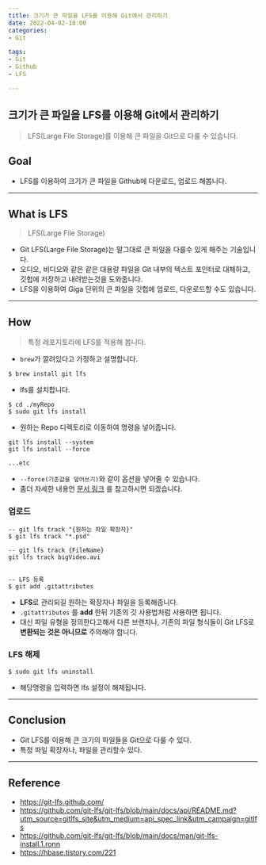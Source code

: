 ```yaml
---
title: 크기가 큰 파일을 LFS를 이용해 Git에서 관리하기
date: 2022-04-02-18:00
categories:
- Git

tags:
- Git
- Github
- LFS

---
```


## 크기가 큰 파일을 LFS를 이용해 Git에서 관리하기
> LFS(Large File Storage)를 이용해 큰 파일을 Git으로 다룰 수 있습니다.

## Goal
- LFS를 이용하여 크기가 큰 파일을 Github에 다운로드, 업로드 해봅니다.

---

## What is LFS
> LFS(Large File Storage)

- Git LFS(Large File Storage)는 말그대로 큰 파일을 다를수 있게 해주는 기술입니다.
- 오디오, 비디오와 같은 같은 대용량 파일을 Git 내부의 텍스트 포인터로 대체하고, 깃헙에 저장하고 내려받는것을 도와줍니다.
- LFS을 이용하여 Giga 단위의 큰 파일을 깃헙에 업로드, 다운로드할 수도 있습니다.

---

## How
> 특정 레포지토리에 LFS를 적용해 봅니다.

- `brew`가 깔려있다고 가정하고 설명합니다. 

```console
$ brew install git lfs
```

- lfs를 설치합니다.

```console
$ cd ./myRepo
$ sudo git lfs install
```

- 원하는 Repo 디렉토리로 이동하여 명령을 넣어줍니다.

```console
git lfs install --system
git lfs install --force

...etc
```

- `--force(기존값을 덮어쓰기)`와 같이 옵션을 넣어줄 수 있습니다.
- 좀더 자세한 내용언 [문서 링크](https://github.com/git-lfs/git-lfs/blob/main/docs/man/git-lfs-install.1.ronn) 를 참고하시면 되겠습니다.


### 업로드

```console
-- git lfs track "{원하는 파일 확장자}"
$ git lfs track "*.psd"

-- git lfs track {FileName}
git lfs track bigVideo.avi


-- LFS 등록
$ git add .gitattributes
```

- **LFS**로 관리되길 원하는 확장자나 파일을 등록해줍니다.
- `.gitattributes` 를 **add** 한뒤 기존의 깃 사용법처럼 사용하면 됩니다.
- 대신 파일 유형을 정의한다고해서 다른 브랜치나, 기존의 파일 형식들이 Git LFS로 **변환되는 것은 아니므로** 주의해야 합니다.


### LFS 해제

```console
$ sudo git lfs uninstall
```

- 해당명령을 입력하면 lfs 설정이 해제됩니다.

---

## Conclusion
- Git LFS를 이용해 큰 크기의 파일들을 Git으로 다룰 수 있다.
- 특정 파일 확장자나, 파일을 관리할수 있다.

---


## Reference
- https://git-lfs.github.com/
- https://github.com/git-lfs/git-lfs/blob/main/docs/api/README.md?utm_source=gitlfs_site&utm_medium=api_spec_link&utm_campaign=gitlfs
- https://github.com/git-lfs/git-lfs/blob/main/docs/man/git-lfs-install.1.ronn
- https://hbase.tistory.com/221